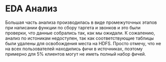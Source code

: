 # EDA Анализ
Большая часть анализа производилась в виде промежуточных этапов при написании функции по сбору таргета и звонков и это были проверки, что данные собрались так, как мы ожидали. 
К сожалению, анализ по истоникам недоступен, так как соответствующие таблицы были удалены для освобождения места на HDFS. Просто отмечу, что не на всех пользователей находились фичи в источниках, поэтому примерно для 5% клиентов могут не иметь полный набор фичей.
